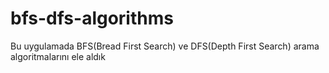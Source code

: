 # bfs-dfs-algorithms
Bu uygulamada BFS(Bread First Search) ve DFS(Depth First Search) arama algoritmalarını ele aldık 
